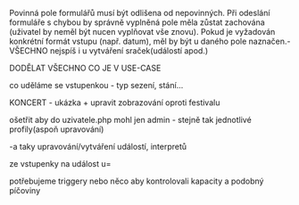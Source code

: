 Povinná pole formulářů musí být odlišena od nepovinných. Při odeslání formuláře s chybou by správně vyplněná pole měla zůstat zachována (uživatel by neměl být nucen vyplňovat vše znovu). Pokud je vyžadován konkrétní formát vstupu (např. datum), měl by být u daného pole naznačen.- VŠECHNO nejspíš i u vytváření sraček(událostí apod.)

DODĚLAT VŠECHNO CO JE V USE-CASE

co uděláme se vstupenkou - typ sezení, stání...

KONCERT - ukázka + upravit zobrazování oproti festivalu

ošetřit aby do uzivatele.php mohl jen admin - stejně tak jednotlivé profily(aspoň upravování)

-a taky upravování/vytváření událostí, interpretů

ze vstupenky na událost u=

potřebujeme triggery nebo něco aby kontrolovali kapacity a podobný píčoviny
